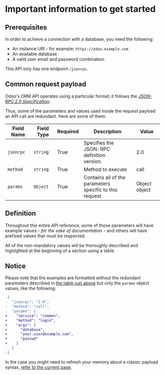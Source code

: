 # Important information to get started

## Prerequisites

In order to achieve a connection with a database, you need the following:

- An instance URI - for example; `https://odoo.example.com`
- An available database
- A valid user email and password combination

This API only has one endpoint `/jsonrpc`.

## Common request payload

Odoo's ORM API operates using a particular format; it follows the [*JSON-RPC 2.0 Specification*](https://www.jsonrpc.org/specification).

Thus, some of the parameters and values used inside the request payload an API call are redundant. Here are some of them:

| Field Name | Field Type | Required | Description                                                | Value         |
|------------|------------|----------|------------------------------------------------------------|---------------|
| `jsonrpc`  | `string`   | True     | Specifies the JSON-RPC definition<br>version.              | 2.0           |
| `method`   | `string`   | True     | Method to execute                                          | call          |
| `params`   | `Object`   | True     | Contains all of the parameters<br>specific to this request | Object object |

## Definition

Throughout this entire API reference, some of those parameters will have example values - *for the sake of documentation* - and others will have prefixed values that must be respected.

All of the non-mandatory values will be thoroughly described and highlighted at the beginning of a section using a table.

## Notice

Please note that the examples are formatted without the redundant parameters described in [the table just above](#common-request-payload) but only the `params` object values, like the following:

```diff
-{
-  "jsonrpc": "2.0",
-  "method": "call",
-  "params": {
+    "service": "common",
+    "method": "login",
+    "args": [
+      "database",
+      "your.user@example.com",
+      "passwd"
+    ]
-  }
-}
```

In the case you might need to refresh your memory about a classic payload syntax, [refer to the current page](#).
